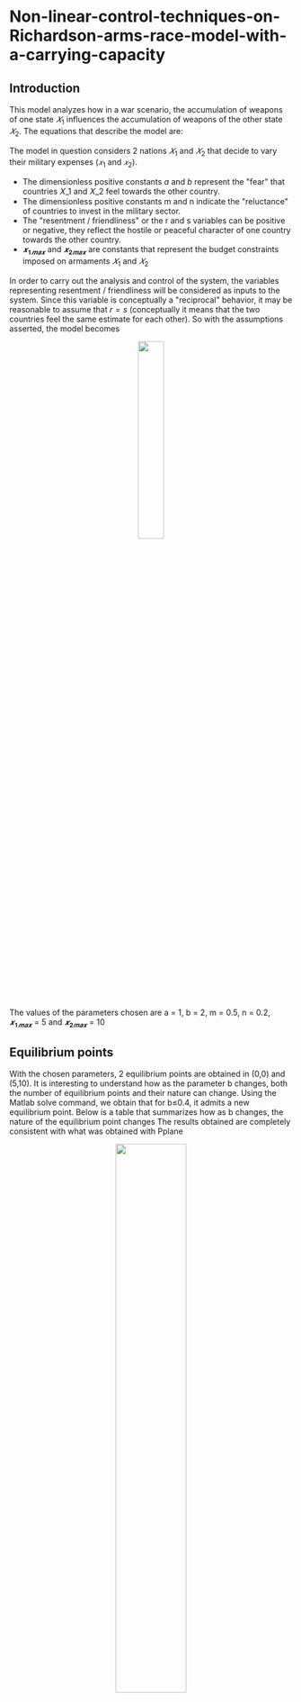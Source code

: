 # Non-linear-control-techniques-on-Richardson-arms-race-model-with-a-carrying-capacity

## Introduction
This model analyzes how in a war scenario, the accumulation of weapons of one state $𝑋_1$ influences the accumulation of weapons of the other state $𝑋_2$. The equations that describe the model are:


The model in question considers 2 nations $𝑋_1$ and $𝑋_2$ that decide to vary their military expenses ($𝑥_1$ and $𝑥_2$).
- The dimensionless positive constants $a$ and $b$ represent the "fear" that countries 𝑋_1 and 𝑋_2 feel towards the other country.
- The dimensionless positive constants m and n indicate the "reluctance" of countries to invest in the military sector.
- The "resentment / friendliness" or the r and s variables can be positive or negative, they reflect the hostile or peaceful character of one country towards the other country.
- $𝒙_{𝟏𝒎𝒂𝒙}$ and $𝒙_{𝟐𝒎𝒂𝒙}$ are constants that represent the budget constraints imposed on armaments $𝑋_1$ and $𝑋_2$

In order to carry out the analysis and control of the system, the variables representing resentment / friendliness will be considered as inputs to the system. Since this variable is conceptually a "reciprocal" behavior, it may be reasonable to assume that $r = s$ (conceptually it means that the two countries feel the same estimate for each other). So with the assumptions asserted, the model becomes
<p align="center">
 <img src="https://user-images.githubusercontent.com/101321796/181657131-0ac9b3f6-7264-409e-b5f1-b7d777609bba.jpg" width=30% height=30%>
 
 

The values ​​of the parameters chosen are a = 1, b = 2, m = 0.5, n = 0.2, $𝒙_{𝟏𝒎𝒂𝒙}$ = 5 and $𝒙_{𝟐𝒎𝒂𝒙}$ = 10
 
## Equilibrium points
With the chosen parameters, 2 equilibrium points are obtained in (0,0) and (5,10). It is interesting to understand how as the parameter b changes, both the number of equilibrium points and their nature can change.
Using the Matlab solve command, we obtain that for b≤0.4, it admits a new equilibrium point.
Below is a table that summarizes how as b changes, the nature of the equilibrium point changes
The results obtained are completely consistent with what was obtained with Pplane


<p align="center">
 <img src="https://user-images.githubusercontent.com/101321796/181716911-ca91e8c1-c98d-4c7a-9bd3-c8f258bf45ba.jpg" width=50% height=50%>
 
 
Portrait of the phases for b = 0.05, the equilibrium points are (0,0); (5,10); (5,1.25)
<p align="center">  
 <img src="https://user-images.githubusercontent.com/101321796/181657133-5ded3068-9bf6-47b5-bd30-fd7777360589.jpg" width=50% height=50%> 
 
 
 


Portrait of the phases for b = 0.2, the equilibrium points are (0,0); (5,10); (5,5)
<p align="center">
 <img src="https://user-images.githubusercontent.com/101321796/181657136-148fe4a0-57cf-4f13-8eac-854d12b76632.jpg" width=50% height=50%>
 

Portrait of the phases for b = 2 the equilibrium points are (0,0); (5,10);
<p align="center">
 <img src="https://user-images.githubusercontent.com/101321796/181657137-bc150eb9-1cb1-4ec5-b454-35e64f80c352.jpg" width=50% height=50%> 


For all the values of b, it is easy to deduce that the system does not admit limit cycles, because the Poincarè theorem is not respected, in fact N ≠ S + 1 where N is the number of foci, nodes, repulsors and centers and S the number of saddles;
 
 ## Bifurcation analysis
As the parameter a changes, a new equilibrium point is added for a ≤1 / 4. In the following table the equilibrium points are classified as a varies
for a = 1/20 the first equilibrium point goes from stable knot to saddle, while the third equilibrium point does the opposite
for a = 1/4 the second equilibrium point goes from saddle to stable node, while the third equilibrium point does the opposite.
The inversion of stability of 2 equilibrium points at a given value a * is a typical behavior of transcritical bifurcations. By performing the simulation on Matcont, 2 bifurcations are reported to us in correspondence with the values ​​of a indicated above
 
<p align="center">
 <img src="https://user-images.githubusercontent.com/101321796/181717448-4812ab81-2780-4626-9ff8-6476fd04a123.jpg" width=50% height=50%>
 
 

 
 
<p align="center"> 
 <img src="https://user-images.githubusercontent.com/101321796/181657140-bcf3dbb6-5f81-4bb9-94b0-ced72a9e3a4e.jpg" width=40% height=40%>




## LQ control on the linearized system

The purpose of the control design is to bring state X1's military spending to a sustained and constant value of € 1 billion.
- We linearize around the equilibrium point (0,0).
- LQ control with integrator with Q = [10000,1,10000] and R = 1
- The reference is 1
- We apply parametric variation of 10%
- A disturbance of dimension -0.3 is introduced at instant 10.
- The response is able to reach full speed in about 4s with zero error and without percentage overshoot


<p align="center">
 <img src="https://user-images.githubusercontent.com/101321796/181657143-b73ab500-1341-4aa8-a494-570c62ead0a1.jpg" width=50% height=50%>
 
<p align="center">
 <img src="https://user-images.githubusercontent.com/101321796/181657145-fbc71646-01c3-415e-9751-15adcb9d6175.jpg" width=60% height=60%>
 

## LQ control on the non-linear system

Validation of the LQ controller on the non-linear model
<p align="center">
 <img src="https://user-images.githubusercontent.com/101321796/181657146-713458c5-9ee0-4c08-8d04-8c6cc066315d.jpg" width=50% height=50%>
 
<p align="center">
 <img src="https://user-images.githubusercontent.com/101321796/181657147-88a6f694-b1a3-430c-9add-814daeb08644.jpg" width=60% height=60%>
 
## I/O FEEDBACK LINEARIZATION

- More specific control for non-linear systems
- Presence of an internal dynamic on x2
- The problem with I / O FBL is robustness
<p align="center">
 <img src="https://user-images.githubusercontent.com/101321796/181657149-a2562340-eeb7-4bb6-bd12-5472c0633148.jpg" width=50% height=50%>

 
 
<p align="center">
 <img src="https://user-images.githubusercontent.com/101321796/181657150-8c7b2296-8a35-4949-a8be-2dbb4957485b.jpg" width=60% height=60%>
 
 
## MRAC with PI controller

- This method solves the problems of parmatric disturbances and variation.
- Earnings 𝑘_𝑝 = 20 𝑒 𝑘_𝑖 = 10
<p align="center">
 <img src="https://user-images.githubusercontent.com/101321796/181657153-4606374f-c32e-4032-81a1-d372de1cbe04.jpg" width=50% height=50%>

<p align="center">
 <img src="https://user-images.githubusercontent.com/101321796/181657154-d642fd21-f4de-4a4b-8df1-369e9802b253.jpg" width=60% height=60%>

 ## Conclusions
This model is one of the most famous in the military field, because it allows, with a small number of parameters, to predict in a realistic way the war expenses due to conflicts between states.
All controls gave similar results, but the FBL I / O proved to be the least robust to noise and parametric variations.

 One of the difficulties present in this model is the presence of budget constraints, because this leads to the presence of new equilibrium points as the parameters vary

Obviously this model is subject to some limits, due to the level of abstraction with which the analysis is being carried out, in fact neither some military aspects are taken into consideration, such as the possibility that other states may intervene during the conflict, nor other aspects. economic such as: inflation, economic sanctions imposed by other states or suspensions of trade agreements.


 The events that involved Russia, Ukraine and NATO in 2022 highlight how the issues dealt with in this paper are still current and through a serious and in-depth study it is possible to increase the understanding of these phenomena and prevent catastrophic events.

All simulink schemes are present in the "simulink_scheme" file, before simulating the schemes it is important to run the "linearized.m" file
The analysis on the equilibrium points and on the open loop system are present in the file: "main.m".
The bifurcation analysis is present in the file: "bifurcation.m"
